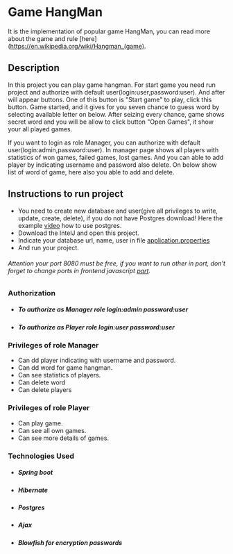 
# Game HangMan
It is the implementation of popular game HangMan, you can read more about the game and rule [here](https://en.wikipedia.org/wiki/Hangman_(game).
## Description
In this project you can play game hangman. For start game you need run project and authorize with default user(login:user,password:user). And after 
will appear buttons. One of this button is "Start game" to play, click this button. Game started, and it gives for you seven chance to guess word by selecting available letter on below.
After seizing every chance, game shows secret word and you will be allow to click button "Open Games", it show your all played games.

If you want to login as role Manager, you can authorize with default user(login:admin,password:user). In manager page shows all players with statistics of won games, failed games, lost games.
And you can able to add player by indicating username and password also delete.
On below show list of word of game, here also you able to add and delete.
## Instructions to run project
* You need to create new database and user(give all privileges to write, update, create, delete), if you do not have Postgres download! Here the example [video](https://www.youtube.com/watch?v=e1MwsT5FJRQ) how to use postgres.
* Download the IntelJ and open this project.
* Indicate your database url, name, user in file [application.properties](src/main/resources/application.properties)
* And run your project.
###### Attention your port 8080 must be free, if you want to run other in port, don't forget to change ports in frontend javascript [part](src/main/resources/static/front.js).
### Authorization
* ##### To authorize as Manager role login:admin password:user
* ##### To authorize as Player role login:user password:user
### Privileges of role Manager
* Can dd player indicating with username and password.
* Can dd word for game hangman.
* Can see statistics of players.
* Can delete word
* Can delete players
### Privileges of role Player
* Can play game.
* Can see all own games.
* Can see more details of games.
### Technologies Used
* ##### Spring boot
* ##### Hibernate
* ##### Postgres
* ##### Ajax 
* ##### Blowfish for encryption passwords




 
